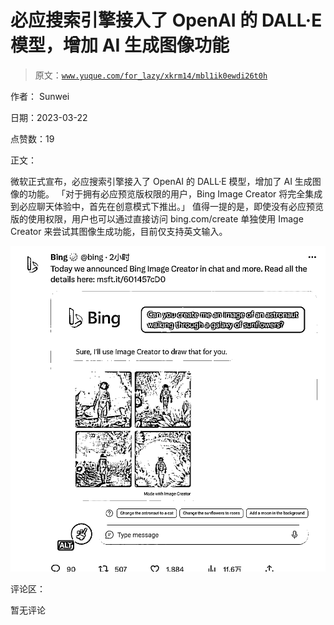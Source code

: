 # 必应搜索引擎接入了 OpenAI 的 DALL·E 模型，增加 AI 生成图像功能

> 原文：[`www.yuque.com/for_lazy/xkrm14/mbl1ik0ewdi26t0h`](https://www.yuque.com/for_lazy/xkrm14/mbl1ik0ewdi26t0h)

作者： Sunwei

日期：2023-03-22

点赞数：19

正文：

微软正式宣布，必应搜索引擎接入了 OpenAI 的 DALL·E 模型，增加了 AI 生成图像的功能。 「对于拥有必应预览版权限的用户，Bing Image Creator 将完全集成到必应聊天体验中，首先在创意模式下推出。」 值得一提的是，即使没有必应预览版的使用权限，用户也可以通过直接访问 bing.com/create 单独使用 Image Creator 来尝试其图像生成功能，目前仅支持英文输入。

![](img/05be909182a0e5c22bafdaff5f05b0d6.png)

评论区：

暂无评论



